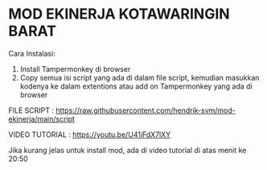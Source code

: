 # MOD EKINERJA KOTAWARINGIN BARAT

Cara Instalasi:
1. Install Tampermonkey di browser
2. Copy semua isi script yang ada di dalam file script, kemudian masukkan kodenya ke dalam extentions atau add on Tampermonkey yang ada di browser

FILE SCRIPT :
https://raw.githubusercontent.com/hendrik-svm/mod-ekinerja/main/script

VIDEO TUTORIAL :
https://youtu.be/U41iFdX7lXY

Jika kurang jelas untuk install mod, ada di video tutorial di atas menit ke 20:50
